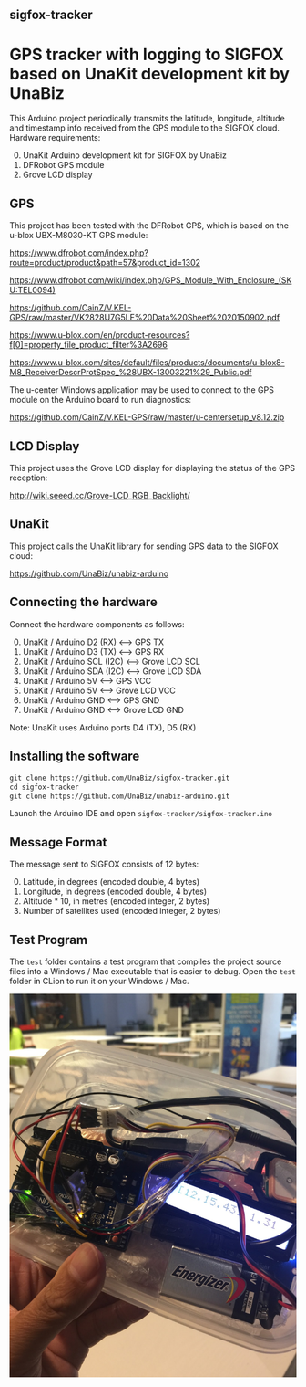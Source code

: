 ## sigfox-tracker
# GPS tracker with logging to SIGFOX based on UnaKit development kit by UnaBiz

This Arduino project periodically transmits the latitude, longitude, altitude and timestamp
info received from the GPS module to the SIGFOX cloud. Hardware requirements:

0. UnaKit Arduino development kit for SIGFOX by UnaBiz
0. DFRobot GPS module
0. Grove LCD display

## GPS

This project has been tested with the DFRobot GPS, which is based on the u-blox UBX-M8030-KT GPS module:

https://www.dfrobot.com/index.php?route=product/product&path=57&product_id=1302

https://www.dfrobot.com/wiki/index.php/GPS_Module_With_Enclosure_(SKU:TEL0094)

https://github.com/CainZ/V.KEL-GPS/raw/master/VK2828U7G5LF%20Data%20Sheet%2020150902.pdf

https://www.u-blox.com/en/product-resources?f[0]=property_file_product_filter%3A2696

https://www.u-blox.com/sites/default/files/products/documents/u-blox8-M8_ReceiverDescrProtSpec_%28UBX-13003221%29_Public.pdf

The u-center Windows application may be used to connect to the GPS module on
the Arduino board to run diagnostics:

https://github.com/CainZ/V.KEL-GPS/raw/master/u-centersetup_v8.12.zip

## LCD Display

This project uses the Grove LCD display for displaying the status of the GPS reception:

http://wiki.seeed.cc/Grove-LCD_RGB_Backlight/

## UnaKit

This project calls the UnaKit library for sending GPS data to the SIGFOX cloud:

https://github.com/UnaBiz/unabiz-arduino

## Connecting the hardware

Connect the hardware components as follows:

0. UnaKit / Arduino D2 (RX) <--> GPS TX
0. UnaKit / Arduino D3 (TX) <--> GPS RX
0. UnaKit / Arduino SCL (I2C) <--> Grove LCD SCL
0. UnaKit / Arduino SDA (I2C) <--> Grove LCD SDA
0. UnaKit / Arduino 5V <--> GPS VCC
0. UnaKit / Arduino 5V <--> Grove LCD VCC
0. UnaKit / Arduino GND <--> GPS GND
0. UnaKit / Arduino GND <--> Grove LCD GND

Note: UnaKit uses Arduino ports D4 (TX), D5 (RX)

## Installing the software

```
git clone https://github.com/UnaBiz/sigfox-tracker.git
cd sigfox-tracker
git clone https://github.com/UnaBiz/unabiz-arduino.git
```

Launch the Arduino IDE and open `sigfox-tracker/sigfox-tracker.ino`

## Message Format

The message sent to SIGFOX consists of 12 bytes:

0. Latitude, in degrees (encoded double, 4 bytes)
0. Longitude, in degrees (encoded double, 4 bytes)
0. Altitude * 10, in metres (encoded integer, 2 bytes)
0. Number of satellites used (encoded integer, 2 bytes)

## Test Program

The `test` folder contains a test program that compiles the project source files
into a Windows / Mac executable that is easier to debug.  Open the `test` folder
in CLion to run it on your Windows / Mac.

![SIGFOX Tracker](/docs/sigfox-tracker.jpg)
